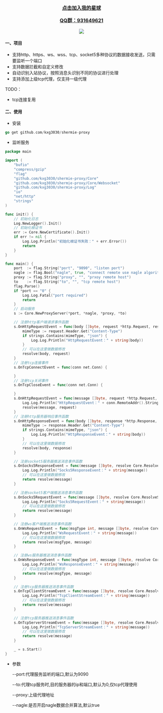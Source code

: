 
<div align="center">
	<a href="https://t.zsxq.com/0allV9fqi" style="font-size:16px;font-weight:bold">点击加入我的星球</a>
</div>
<br/>
<div align="center">
	<a href="https://t.zsxq.com/0allV9fqi" style="font-size:16px;font-weight:bold">QQ群：931649621</a>
</div>
<br/>
<div align='center'>
	<img src="https://user-images.githubusercontent.com/48542529/215652925-656fa354-55bf-44d0-ad92-a49990d4ee6f.png">		
</div>



#### 一、项目
- 支持http、https、ws、wss、tcp、socket5多种协议的数据接收发送，只需要监听一个端口
- 支持数据拦截和自定义修改
- 自动识别入站协议，按照消息头识别不同的协议进行处理
- 支持添加上级tcp代理，仅支持一级代理

TODO：

- tcp连接复用

#### 二、使用

- 安装
```go
go get github.com/kxg3030/shermie-proxy
```

- 监听服务
```go
package main

import (
	"bufio"
	"compress/gzip"
	"flag"
	"github.com/kxg3030/shermie-proxy/Core"
	"github.com/kxg3030/shermie-proxy/Core/Websocket"
	"github.com/kxg3030/shermie-proxy/Log"
	"io"
	"net/http"
	"strings"
)

func init() {
	// 初始化日志
	Log.NewLogger().Init()
	// 初始化根证书
	err := Core.NewCertificate().Init()
	if err != nil {
		Log.Log.Println("初始化根证书失败：" + err.Error())
		return
	}
}

func main() {
	port  := flag.String("port", "9090", "listen port")
	nagle := flag.Bool("nagle", true, "connect remote use nagle algorithm")
	proxy := flag.String("proxy", "", "prxoy remote host")
	to    := flag.String("to", "", "tcp remote host")
	flag.Parse()
	if *port == "0" {
		Log.Log.Fatal("port required")
		return
	}
	// 启动服务
	s := Core.NewProxyServer(*port, *nagle, *proxy, *to)

	// 注册http客户端请求事件函数
	s.OnHttpRequestEvent = func(body []byte, request *http.Request, resolve Core.ResolveHttpRequest, conn net.Conn) {
		mimeType := request.Header.Get("Content-Type")
		if strings.Contains(mimeType, "json") {
			Log.Log.Println("HttpRequestEvent：" + string(body))
		}
		// 可以在这里做数据修改
		resolve(body, request)
	}
	// 注册tcp连接事件
	s.OnTcpConnectEvent = func(conn net.Conn) {

	}
	// 注册tcp关闭事件
	s.OnTcpCloseEvent = func(conn net.Conn) {

	}
	s.OnHttpRequestEvent = func(message []byte, request *http.Request, resolve Core.ResolveHttpRequest, conn net.Conn) {
		Log.Log.Println("HttpRequestEvent：" + conn.RemoteAddr().String())
		resolve(message, request)
	}
	// 注册http服务器响应事件函数
	s.OnHttpResponseEvent = func(body []byte, response *http.Response, resolve Core.ResolveHttpResponse, conn net.Conn) {
		mimeType := response.Header.Get("Content-Type")
		if strings.Contains(mimeType, "json") {
			Log.Log.Println("HttpResponseEvent：" + string(body))
		}
		// 可以在这里做数据修改
		resolve(body, response)
	}

	// 注册socket5服务器推送消息事件函数
	s.OnSocks5ResponseEvent = func(message []byte, resolve Core.ResolveSocks5, conn net.Conn) (int, error) {
		Log.Log.Println("Socks5ResponseEvent：" + string(message))
		// 可以在这里做数据修改
		return resolve(message)
	}

	// 注册socket5客户端推送消息事件函数
	s.OnSocks5RequestEvent = func(message []byte, resolve Core.ResolveSocks5, conn net.Conn) (int, error) {
		Log.Log.Println("Socks5RequestEvent：" + string(message))
		// 可以在这里做数据修改
		return resolve(message)
	}

	// 注册ws客户端推送消息事件函数
	s.OnWsRequestEvent = func(msgType int, message []byte, resolve Core.ResolveWs, conn net.Conn) error {
		Log.Log.Println("WsRequestEvent：" + string(message))
		// 可以在这里做数据修改
		return resolve(msgType, message)
	}

	// 注册ws服务器推送消息事件函数
	s.OnWsResponseEvent = func(msgType int, message []byte, resolve Core.ResolveWs, conn net.Conn) error {
		Log.Log.Println("WsResponseEvent：" + string(message))
		// 可以在这里做数据修改
		return resolve(msgType, message)
	}

	// 注册tcp服务器推送消息事件函数
	s.OnTcpClientStreamEvent = func(message []byte, resolve Core.ResolveTcp, conn net.Conn) (int, error) {
		Log.Log.Println("TcpClientStreamEvent：" + string(message))
		// 可以在这里做数据修改
		return resolve(message)
	}

	// 注册tcp服务器推送消息事件函数
	s.OnTcpServerStreamEvent = func(message []byte, resolve Core.ResolveTcp, conn net.Conn) (int, error) {
		Log.Log.Println("TcpServerStreamEvent：" + string(message))
		// 可以在这里做数据修改
		return resolve(message)
	}

	_ = s.Start()
}
```
- 参数


    --port:代理服务监听的端口,默认为9090


    --to:代理tcp服务时,目的服务器的ip和端口,默认为0,仅tcp代理使用


    --proxy:上级代理地址


    --nagle:是否开启nagle数据合并算法,默认true
